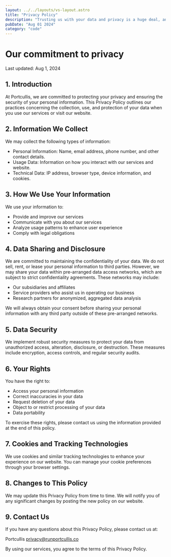 ```yaml
---
layout: ../../layouts/vs-layout.astro
title: "Privacy Policy"
description: "Trusting us with your data and privacy is a huge deal, and we take it very seriously. We want to be transparent about how we collect and use your data."
pubDate: "Aug 01 2024"
category: "code"
---
```


# Our commitment to privacy

Last updated: Aug 1, 2024

## 1. Introduction

At Portcullis, we are committed to protecting your privacy and ensuring the security of your personal information. This Privacy Policy outlines our practices concerning the collection, use, and protection of your data when you use our services or visit our website.

## 2. Information We Collect

We may collect the following types of information:

- Personal Information: Name, email address, phone number, and other contact details.
- Usage Data: Information on how you interact with our services and website.
- Technical Data: IP address, browser type, device information, and cookies.

## 3. How We Use Your Information

We use your information to:

- Provide and improve our services
- Communicate with you about our services
- Analyze usage patterns to enhance user experience
- Comply with legal obligations

## 4. Data Sharing and Disclosure

We are committed to maintaining the confidentiality of your data. We do not sell, rent, or lease your personal information to third parties. However, we may share your data within pre-arranged data access networks, which are subject to strict confidentiality agreements. These networks may include:

- Our subsidiaries and affiliates
- Service providers who assist us in operating our business
- Research partners for anonymized, aggregated data analysis

We will always obtain your consent before sharing your personal information with any third party outside of these pre-arranged networks.

## 5. Data Security

We implement robust security measures to protect your data from unauthorized access, alteration, disclosure, or destruction. These measures include encryption, access controls, and regular security audits.

## 6. Your Rights

You have the right to:

- Access your personal information
- Correct inaccuracies in your data
- Request deletion of your data
- Object to or restrict processing of your data
- Data portability

To exercise these rights, please contact us using the information provided at the end of this policy.

## 7. Cookies and Tracking Technologies

We use cookies and similar tracking technologies to enhance your experience on our website. You can manage your cookie preferences through your browser settings.

## 8. Changes to This Policy

We may update this Privacy Policy from time to time. We will notify you of any significant changes by posting the new policy on our website.

## 9. Contact Us

If you have any questions about this Privacy Policy, please contact us at:

Portcullis
privacy@runportcullis.co

By using our services, you agree to the terms of this Privacy Policy.
